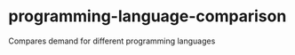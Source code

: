 programming-language-comparison
===============================

Compares demand for different programming languages
